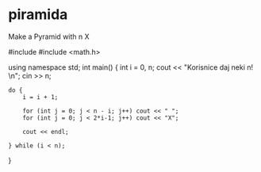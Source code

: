 # piramida
Make a Pyramid with n X


#include <iostream>
#include <math.h>

using namespace std;
int main()
{
	int i = 0, n;
	cout << "Korisnice daj neki n! \n";
	cin >> n;

	do {
		i = i + 1;

		for (int j = 0; j < n - i; j++) cout << " ";
		for (int j = 0; j < 2*i-1; j++) cout << "X";

		cout << endl;

	} while (i < n);
}
